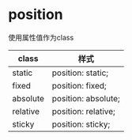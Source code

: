 # position
使用属性值作为class


|class							|样式													|
|--									|--														|
|static | position: static; |
|fixed | position: fixed; |
|absolute | position: absolute; |
|relative | position: relative; |
|sticky | position: sticky; |
